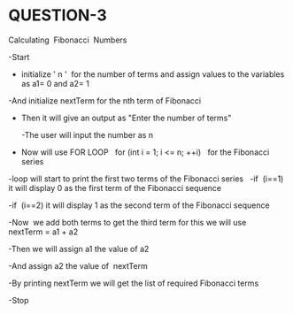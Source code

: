 # QUESTION-3
Calculating  Fibonacci  Numbers


-Start


  - initialize ' n '  for the number of terms and assign values to the variables as a1= 0 and a2= 1


  -And initialize nextTerm for the nth term of Fibonacci


- Then it will give an output as "Enter the number of terms"


  -The user will input the number as n 


- Now will use FOR LOOP 
     for (int i = 1; i <= n; ++i)   for the Fibonacci series 


-loop will start to print the first two terms of the Fibonacci series
 
   -if  (i==1) it will display 0 as the first term of the Fibonacci sequence  


   -if  (i==2) it will display 1 as the second term of the Fibonacci sequence 


-Now  we add both terms to get the third term for this we will use   
nextTerm = a1 + a2


-Then we will assign a1 the value of a2


-And assign a2 the value of  nextTerm 


-By printing nextTerm we will get the list of required Fibonacci terms 


-Stop
